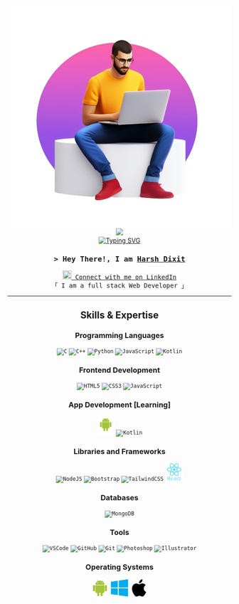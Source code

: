 <!-- Visitor Count  -->
<a href="https://komarev.com/ghpvc/?username=myselfHarsh">
  <img align="right" src="s.png" alt="Profile visitor" />
</a>

<!-- Harsh's Icon  -->
<div align="center">
    <a href="https://github.com/Harsh6g"><img src="[s.png](https://encrypted-tbn0.gstatic.com/images?q=tbn:ANd9GcRLbmP3_SQao17BQBjdLV-C1udoNAAFzH5V_Q&s)" height="300" /></a>
</div>

<!-- Readme-Typing  -->
<div align="center">
    <a href="https://github.com/Harsh6g"><img src="https://readme-typing-svg.herokuapp.com?font=JetBrains+Mono&weight=700&size=25&pause=500&width=435&lines=Hi+%F0%9F%91%8B%2C+I'm+Harsh%2C;Web+Developer%2C;App+Developer%2C;And++Programming+Enthusiast..." alt="Typing SVG" /></a>
</div>

<!-- Intro  -->
<h3 align="center">
    <samp>&gt; Hey There!, I am
        <b><a target="_blank" href="https://www.linkedin.com/in/HarshDixit2026/">Harsh Dixit</a></b>
    </samp>
</h3>

<!-- Connect with me -->
<p align="center"> 
    <samp>
        <a href="https://www.linkedin.com/in/HarshDixit2026/">
            <img src="https://cdn1.iconfinder.com/data/icons/logotypes/32/circle-linkedin-512.png" width="20" height="20"> Connect with me on LinkedIn
        </a>
        <br>
        「 I am a full stack Web Developer 」
        <br>
    </samp>
</p>

<hr>

<!-- Skill Set -->
<div align="center">
    <h2><b>Skills & Expertise</b></h2>
</div>

<!-- Skill Set (Programming Languages) -->
<div align="center">
    <h3><b>Programming Languages</b></h3>
    <code><img src="https://upload.wikimedia.org/wikipedia/commons/1/19/C_Logo.png" title="C" alt="C" height="40"/></code>
    <code><img src="https://upload.wikimedia.org/wikipedia/commons/thumb/1/18/ISO_C%2B%2B_Logo.svg/1822px-ISO_C%2B%2B_Logo.svg.png" title="C++" alt="C++" height="40"/></code>
    <code><img src="https://upload.wikimedia.org/wikipedia/commons/thumb/c/c3/Python-logo-notext.svg/1869px-Python-logo-notext.svg.png" title="Python" alt="Python" height="40"/></code>
    <code><img src="https://upload.wikimedia.org/wikipedia/commons/thumb/6/6a/JavaScript-logo.png/800px-JavaScript-logo.png" title="JavaScript" alt="JavaScript" height="40"/></code>
    <code><img src="https://www.vectorlogo.zone/logos/kotlinlang/kotlinlang-icon.svg" title="Kotlin" alt="Kotlin" height="40"/></code>
</div>

<!-- Skill Set (Frontend Development) -->
<div align="center">
    <h3><b>Frontend Development</b></h3>
    <code><img src="https://upload.wikimedia.org/wikipedia/commons/thumb/6/61/HTML5_logo_and_wordmark.svg/512px-HTML5_logo_and_wordmark.svg.png" title="HTML5" alt="HTML5" width="40" height="40"/></code>
    <code><img src="https://upload.wikimedia.org/wikipedia/commons/thumb/6/62/CSS3_logo.svg/800px-CSS3_logo.svg.png" title="CSS3" alt="CSS3" width="40" height="40"/></code>
    <code><img src="https://upload.wikimedia.org/wikipedia/commons/thumb/6/6a/JavaScript-logo.png/800px-JavaScript-logo.png" title="JavaScript" alt="JavaScript" width="40" height="40"/></code>
</div>

<!-- Skill Set (App Development) -->
<div align="center">
    <h3><b>App Development [Learning]</b></h3>
    <code><img src="https://raw.githubusercontent.com/devicons/devicon/master/icons/android/android-original-wordmark.svg" title="Android" alt="Android" width="40" height="40"/></code>
    <code><img src="https://www.vectorlogo.zone/logos/kotlinlang/kotlinlang-icon.svg" title="Kotlin" alt="Kotlin" width="40" height="40"/></code>
</div>

<!-- Skill Set (Libraries and Frameworks) -->
<div align="center">
    <h3><b>Libraries and Frameworks</b></h3>
    <code><img src="https://static-00.iconduck.com/assets.00/node-js-icon-227x256-913nazt0.png" title="NodeJS" alt="NodeJS" height="40"/></code>
    <code><img src="https://upload.wikimedia.org/wikipedia/commons/thumb/b/b2/Bootstrap_logo.svg/2560px-Bootstrap_logo.svg.png" title="Bootstrap" alt="Bootstrap" height="40"/></code>
    <code><img src="https://www.vectorlogo.zone/logos/tailwindcss/tailwindcss-icon.svg" title="TailwindCSS" alt="TailwindCSS" width="40" height="40"/></code>
    <code><img src="https://raw.githubusercontent.com/devicons/devicon/master/icons/react/react-original-wordmark.svg" title="React" alt="React" width="40" height="40"/></code>
</div>

<!-- Skill Set (Databases) -->
<div align="center">
    <h3><b>Databases</b></h3>
    <code><img src="https://www.dbi-services.com/wp-content/uploads/2022/01/Logo-Mongodb-carre.png" title="MongoDB" alt="MongoDB" height="40"/></code>
</div>

<!-- Skill Set (Tools) -->
<div align="center">
    <h3><b>Tools</b></h3>
    <code><img src="https://upload.wikimedia.org/wikipedia/commons/thumb/9/9a/Visual_Studio_Code_1.35_icon.svg/2048px-Visual_Studio_Code_1.35_icon.svg.png" title="VSCode" alt="VSCode" width="40" height="40"/></code>
    <code><img src="https://cdn-icons-png.flaticon.com/512/25/25231.png" title="GitHub" alt="GitHub" width="40" height="40"/></code>
    <code><img src="https://d28yx2zopyx2ad.cloudfront.net/assets/git.png" title="Git" alt="Git" width="40" height="40"/></code>
    <code><img src="https://www.freeiconspng.com/thumbs/adobe-photoshop-icon/dark-adobe-photoshop-icon-0.png" title="Adobe Photoshop" alt="Photoshop" width="40" height="40"/></code>
    <code><img src="https://cdn.freebiesupply.com/logos/large/2x/adobe-illustrator-cs6-logo-png-transparent.png" title="Adobe Illustrator" alt="Illustrator" width="40" height="40"/></code>
</div>

<!-- Operating Systems -->
<div align="center">
    <h3><b>Operating Systems</b></h3>
    <code><img src="https://raw.githubusercontent.com/devicons/devicon/master/icons/android/android-original.svg" title="Android" alt="Android" width="40" height="40"/></code>
    <code><img src="https://raw.githubusercontent.com/devicons/devicon/master/icons/windows8/windows8-original.svg" title="Windows" alt="Windows" width="40" height="40"/></code>
    <code><img src="https://raw.githubusercontent.com/devicons/devicon/master/icons/apple/apple-original.svg" title="MacOS" alt="MacOS" width="40" height="40"/></code>
</div>
